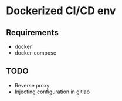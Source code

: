 # Dockerized CI/CD env

## Requirements

+ docker
+ docker-compose

## TODO

+ Reverse proxy
+ Injecting configuration in gitlab